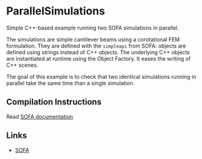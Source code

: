 # ParallelSimulations

Simple C++-based example running two SOFA simulations in parallel.

The simulations are simple cantilever beams using a corotational FEM formulation. They are defined with the `simpleapi` from SOFA: objects are defined using strings instead of C++ objects. The underlying C++ objects are instantiated at runtime using the Object Factory. It eases the writing of C++ scenes.

The goal of this example is to check that two identical simulations running in parallel take the same time than a single simulation.

## Compilation Instructions

Read [SOFA documentation](https://www.sofa-framework.org/community/doc/plugins/build-a-plugin-from-sources/)

## Links

- [SOFA](https://github.com/sofa-framework/sofa)

